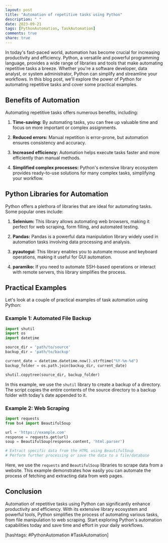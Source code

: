 ```yaml
---
layout: post
title: "Automation of repetitive tasks using Python"
description: " "
date: 2023-09-21
tags: [PythonAutomation, TaskAutomation]
comments: true
share: true
---
```


In today's fast-paced world, automation has become crucial for increasing productivity and efficiency. Python, a versatile and powerful programming language, provides a wide range of libraries and tools that make automating repetitive tasks a breeze. Whether you're a software developer, data analyst, or system administrator, Python can simplify and streamline your workflows. In this blog post, we'll explore the power of Python for automating repetitive tasks and cover some practical examples.

## Benefits of Automation

Automating repetitive tasks offers numerous benefits, including:

1. **Time-saving:** By automating tasks, you can free up valuable time and focus on more important or complex assignments.

2. **Reduced errors:** Manual repetition is error-prone, but automation ensures consistency and accuracy.

3. **Increased efficiency:** Automation helps execute tasks faster and more efficiently than manual methods.

4. **Simplified complex processes:** Python's extensive library ecosystem provides ready-to-use solutions for many complex tasks, simplifying your workflow.

## Python Libraries for Automation

Python offers a plethora of libraries that are ideal for automating tasks. Some popular ones include:

1. **Selenium:** This library allows automating web browsers, making it perfect for web scraping, form filling, and automated testing.

2. **Pandas:** Pandas is a powerful data manipulation library widely used in automation tasks involving data processing and analysis.

3. **pyautogui**: This library enables you to automate mouse and keyboard operations, making it useful for GUI automation.

4. **paramiko:** If you need to automate SSH-based operations or interact with remote servers, this library simplifies the process.

## Practical Examples

Let's look at a couple of practical examples of task automation using Python:

### Example 1: Automated File Backup

```python
import shutil
import os
import datetime

source_dir = 'path/to/source'
backup_dir = 'path/to/backup'

current_date = datetime.datetime.now().strftime("%Y-%m-%d")
backup_folder = os.path.join(backup_dir, current_date)

shutil.copytree(source_dir, backup_folder)
```

In this example, we use the `shutil` library to create a backup of a directory. The script copies the entire contents of the source directory to a backup folder with today's date appended to it.

### Example 2: Web Scraping

```python
import requests
from bs4 import BeautifulSoup

url = 'https://example.com'
response = requests.get(url)
soup = BeautifulSoup(response.content, 'html.parser')

# Extract specific data from the HTML using BeautifulSoup
# Perform further processing or save the data to a file/database
```

Here, we use the `requests` and `BeautifulSoup` libraries to scrape data from a website. This example demonstrates how easily you can automate the process of fetching and extracting data from web pages.

## Conclusion

Automation of repetitive tasks using Python can significantly enhance productivity and efficiency. With its extensive library ecosystem and powerful tools, Python simplifies the process of automating various tasks, from file manipulation to web scraping. Start exploring Python's automation capabilities today and save time and effort in your daily workflows.

[hashtags: #PythonAutomation #TaskAutomation]
